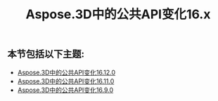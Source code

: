 ﻿---
title: Aspose.3D中的公共API变化16.x
type: docs
weight: 20
url: /zh/net/public-api-changes-in-aspose-3d-16-x-x/
---
## **本节包括以下主题:**
- [Aspose.3D中的公共API变化16.12.0](/3d/zh/net/public-api-changes-in-aspose-3d-16-12-0-html/)
- [Aspose.3D中的公共API变化16.11.0](/3d/zh/net/public-api-changes-in-aspose-3d-16-11-0-html/)
- [Aspose.3D中的公共API变化16.9.0](/3d/zh/net/public-api-changes-in-aspose-3d-16-9-0-html/)
